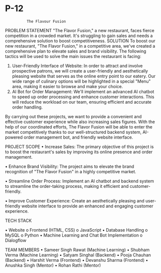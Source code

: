 # P-12

              The Flavour Fusion

PROBLEM STATEMENT
"The Flavor Fusion," a new restaurant, faces fierce competition in a crowded market. It's struggling to gain sales and needs a comprehensive solution to boost competitiveness.
SOLUTION
To boost our new restaurant, "The Flavor Fusion," in a competitive area, we've created a comprehensive plan to elevate sales and brand visibility. The following tactics will be used to solve the main issues the restaurant is facing: 
1. User-Friendly Interface of Website: In order to attract and involve prospective patrons, we will create a user-friendly and aesthetically pleasing website that serves as the online entry point to our eatery. Our wide range of culinary options will be highlighted in a special "Menu" area, making it easier to browse and make your choice.
 2. AI Bot for Order Management: We'll implement an advanced AI chatbot to speed up order processing and enhance customer interactions. This will reduce the workload on our team, ensuring efficient and accurate order handling.

By carrying out these projects, we want to provide a convenient and effective customer experience while also increasing sales figures. With the help of our coordinated efforts, The Flavor Fusion will be able to enter the market competitively thanks to our well-structured backend system, AI-powered order management bot, and friendly website interface.

PROJECT SCOPE
•	Increase Sales: The primary objective of this project is to boost the restaurant's sales by improving its online presence and order management.

•	Enhance Brand Visibility: The project aims to elevate the brand recognition of "The Flavor Fusion" in a highly competitive market.

•	Streamline Order Process: Implement an AI chatbot and backend system to streamline the order-taking process, making it efficient and customer-friendly.

•	Improve Customer Experience: Create an aesthetically pleasing and user-friendly website interface to provide an enhanced and engaging customer experience.

TECH STACK

•	Website
o	Frontend (HTML, CSS)
o	JavaScript
•	Database Handling
o	MySQL
o	Python
•	Machine Learning and Chat Bot Implementation
o	Dialogflow

TEAM MEMBERS
•	Sameer Singh Rawat (Machine Learning)
•	Shubham Verma (Machine Learning) 
•	Satyam Singhal (Backend)
•	Pooja Chauhan (Backend) 
•	Harshit Verma (Frontend)
•	Devanshu Sharma (Frontend)
•	Anushka Singh (Mentor)
•	Rohan Rathi (Mentor)
